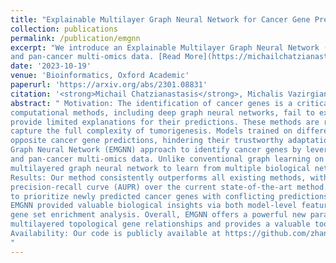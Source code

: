 ```yaml
---
title: "Explainable Multilayer Graph Neural Network for Cancer Gene Prediction"
collection: publications
permalink: /publication/emgnn
excerpt: "We introduce an Explainable Multilayer Graph Neural Network (EMGNN) approach to identify cancer genes by leveraging multiple gene-gene interaction networks
and pan-cancer multi-omics data. [Read More](https://michailchatzianastasis.github.io/publication/emgnn)"
date: '2023-10-19'
venue: 'Bioinformatics, Oxford Academic'
paperurl: 'https://arxiv.org/abs/2301.08831'
citation: '<strong>Michail Chatzianastasis</strong>, Michalis Vazirgiannis, Zijun Zang'
abstract: " Motivation: The identification of cancer genes is a critical yet challenging problem in cancer genomics research. Existing
computational methods, including deep graph neural networks, fail to exploit the multilayered gene-gene interactions or
provide limited explanations for their predictions. These methods are restricted to a single biological network, which cannot
capture the full complexity of tumorigenesis. Models trained on different biological networks often yield different and even
opposite cancer gene predictions, hindering their trustworthy adaptation. Here, we introduce an Explainable Multilayer
Graph Neural Network (EMGNN) approach to identify cancer genes by leveraging multiple gene-gene interaction networks
and pan-cancer multi-omics data. Unlike conventional graph learning on a single biological network, EMGNN uses a
multilayered graph neural network to learn from multiple biological networks for accurate cancer gene prediction.\\
Results: Our method consistently outperforms all existing methods, with an average 7.15% improvement in area under the
precision-recall curve (AUPR) over the current state-of-the-art method. Importantly, EMGNN integrated multiple graphs
to prioritize newly predicted cancer genes with conflicting predictions from single biological networks. For each prediction,
EMGNN provided valuable biological insights via both model-level feature importance explanations and molecular-level
gene set enrichment analysis. Overall, EMGNN offers a powerful new paradigm of graph learning through modeling the
multilayered topological gene relationships and provides a valuable tool for cancer genomics research. \\
Availability: Our code is publicly available at https://github.com/zhanglab-aim/EMGNN.
"
---
```


